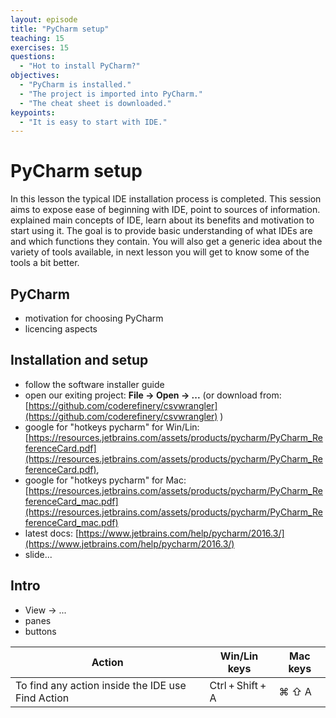 ```yaml
---
layout: episode
title: "PyCharm setup"
teaching: 15
exercises: 15
questions:
  - "Hot to install PyCharm?"
objectives:
  - "PyCharm is installed."
  - "The project is imported into PyCharm."
  - "The cheat sheet is downloaded."
keypoints:
  - "It is easy to start with IDE."
---
```


# PyCharm setup

In this lesson the typical IDE installation process is completed. This session aims to expose ease of beginning with IDE, point to sources of information.
explained main concepts of IDE, learn about its benefits and motivation to start using it. The goal is to provide basic understanding of what IDEs are and which functions they contain. You will also get a generic idea about the variety of tools available, in next lesson you will get to know some of the tools a bit better. 

## PyCharm

- motivation for choosing PyCharm
- licencing aspects

## Installation and setup

- follow the software installer guide
- open our exiting project: **File -> Open -> ...** (or download from: [https://github.com/coderefinery/csvwrangler](https://github.com/coderefinery/csvwrangler) )
- google for "hotkeys pycharm" for Win/Lin: [https://resources.jetbrains.com/assets/products/pycharm/PyCharm_ReferenceCard.pdf](https://resources.jetbrains.com/assets/products/pycharm/PyCharm_ReferenceCard.pdf), 
- google for "hotkeys pycharm" for Mac: [https://resources.jetbrains.com/assets/products/pycharm/PyCharm_ReferenceCard_mac.pdf](https://resources.jetbrains.com/assets/products/pycharm/PyCharm_ReferenceCard_mac.pdf)
- latest docs: [https://www.jetbrains.com/help/pycharm/2016.3/](https://www.jetbrains.com/help/pycharm/2016.3/)
- slide...

## Intro

- View -> ...
- panes
- buttons

| Action | Win/Lin keys | Mac keys |
|---|---|---|
| To find any action inside the IDE use Find Action | Ctrl + Shift + A	| ⌘ ⇧ A |
